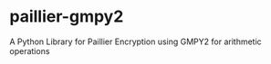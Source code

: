 paillier-gmpy2
==============

A Python Library for Paillier Encryption using GMPY2 for arithmetic operations
